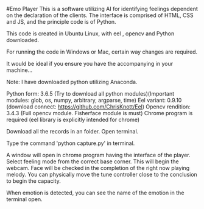 #Emo Player
This is a software utilizing AI for identifying feelings dependent on the declaration of the clients. The interface is comprised of HTML, CSS and JS, and the principle code is of Python. 

This code is created in Ubuntu Linux, with eel , opencv and Python downloaded. 

For running the code in Windows or Mac, certain way changes are required. 

It would be ideal if you ensure you have the accompanying in your machine... 

Note: I have downloaded python utilizing Anaconda. 

Python form: 3.6.5 (Try to download all python modules)(Important modules: glob, os, numpy, arbitrary, argparse, time) Eel variant: 0.9.10 (download connect: https://github.com/ChrisKnott/Eel) Opencv rendition: 3.4.3 (Full opencv module. Fisherface module is must) Chrome program is required (eel library is explicitly intended for chrome) 

Download all the records in an folder. Open terminal. 

Type the command 'python capture.py' in terminal. 

A window will open in chrome program having the interface of the player. Select feeling mode from the correct base corner. This will begin the webcam. Face will be checked in the completion of the right now playing melody. You can physically move the tune controller close to the conclusion to begin the capacity. 

When emotion is detected, you can see the name of the emotion in the terminal open.
